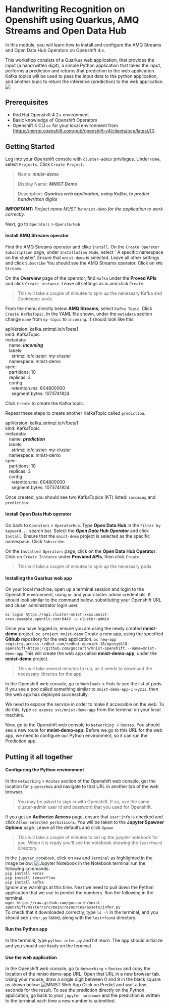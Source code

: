 # Handwriting Recognition on Openshift using Quarkus, AMQ Streams and Open Data Hub 
In this module, you will learn how to install and configure the AMQ Streams and Open Data Hub Operators on Openshift 4.x.

This workshop consists of a Quarkus web application, that provides the input (a handrwitten digit), a simple Python application that takes the input, performs a prediction and returns that prediction to the web application. Kafka topics will be used to pass the input data to the python application, and another topic to return the inference (prediction) to the web application.  
![](src/main/resources/assets/mnist-app-overview.png)

## Prerequisites
* Red Hat Openshift 4.2+ environment 
* Basic knowledge of Openshift Operators
* Openshift 4 CLI `oc` for your local environment from [https://mirror.openshift.com/pub/openshift-v4/clients/ocp/latest/]().



## Getting Started
Log into your Openshift console with `cluster-admin` privileges. 
Under `Home`, select `Projects`. Click `Create Project`.

> Name: ***mnist-demo***
> 
> Display Name: ***MNIST Demo***
> 
> Description: ***Quarkus web application, using Kafka, to predict handwritten digits***

***IMPORTANT:***  *Project name MUST be `mnist-demo` for the application to work correctly.*

Next, go to `Operators` > `OperatorHub`

#### Install AMQ Streams operator

Find the AMQ Streams operator and clike `Install`.
On the `Create Operator Subscription` page, under `Installation Mode`, select ' A specific namespace on the cluster'. Ensure that `mnist-demo` is selected. Leave all other settings and click `Subscribe`
You should see the AMQ Streams operator. Click on `AMQ Streams`.

On the **Overview** page of the operator, find `Kafka` under the **Proved APIs** and click `Create instance`. Leave all settings as is and click `Create`.
>This will take a couple of minutes to spin up the necessary Kafka and Zookeeper pods

From the menu directly below **AMQ Streams**, select `Kafka Topic`. Click `Create KafkaTopic`. In the YAML file shown, under the `metadata` section change `name` from `my-topic` to `incoming`. It should look like this:<br>

apiVersion: kafka.strimzi.io/v1beta1<br>
kind: KafkaTopic<br>
metadata:<br>
&nbsp;&nbsp;	  name: ***incoming***<br>
&nbsp;&nbsp;	  labels:<br>
&nbsp;&nbsp;&nbsp;&nbsp;    strimzi.io/cluster: my-cluster<br>
&nbsp;&nbsp;  namespace: mnist-demo<br>
spec:<br>
&nbsp;&nbsp;  partitions: 10<br>
&nbsp;&nbsp;  replicas: 3<br>
&nbsp;&nbsp;  config:<br>
&nbsp;&nbsp;&nbsp;&nbsp;    retention.ms: 604800000<br>
&nbsp;&nbsp;&nbsp;&nbsp;    segment.bytes: 1073741824<br>

Click `Create` to create the Kafka topic.

Repeat these steps to create another KafkaTopic called `prediction`.   

apiVersion: kafka.strimzi.io/v1beta1<br>
kind: KafkaTopic<br>
metadata:<br>
&nbsp;&nbsp;	  name: ***prediction***<br>
&nbsp;&nbsp;	  labels:<br>
&nbsp;&nbsp;&nbsp;&nbsp;    strimzi.io/cluster: my-cluster<br>
&nbsp;&nbsp;  namespace: mnist-demo<br>
spec:<br>
&nbsp;&nbsp;  partitions: 10<br>
&nbsp;&nbsp;  replicas: 3<br>
&nbsp;&nbsp;  config:<br>
&nbsp;&nbsp;&nbsp;&nbsp;    retention.ms: 604800000<br>
&nbsp;&nbsp;&nbsp;&nbsp;    segment.bytes: 1073741824<br>

Once created, you should see two KafkaTopics (KT) listed: `incoming` and `prediction`.

#### Install Open Data Hub operator
Go back to `Operators` > `OperatorHub`. Type **Open Data Hub** in the `Filter by keyword...`  search bar. Select the ***Open Data Hub Operator*** and click `Install`. Ensure that the `mnist-demo` project is selected as the specific namespace. Click `Subscribe`.

On the `Installed Operators` page, click on the **Open Data Hub Operator**.  
Click on `Create Instance` under **Provided APIs**, then click `Create`.  
>This will take a couple of minutes to spin up the necessary pods. 

#### Installing the Quarkus web app
On your local machine, open up a terminal session and login to the Openshift environment, using `oc` and your cluster admin credentials. It should look similar to the command below, substituting your Openshift URL and cluser administrator login user.

`oc login https://api.cluster-mnist-xxxx.mnist-xxxx.example.opentlc.com:6443 -u cluster-admin`

Once you have logged in, ensure you are using the newly created **mnist-demo** project.
`oc project mnist-demo`
Create a new app, using the specified **Github** repository for the web application. 
`oc new-app registry.access.redhat.com/redhat-openjdk-18/openjdk18-openshift~https://github.com/gmccarth/mnist-openshift --name=mnist-demo-app`
This will create the web app called **mnist-demo-app**, under the **mnist-demo** project. 
>This will take several minutes to run, as it needs to download the necessary libraries for the app.

In the Openshift web console, go to `Workloads` > `Pods` to see the list of pods. If you see a pod called something similar to `mnist-demo-app-1-xyz12`, then the web app has deployed successfully. 

We need to expose the service in order to make it accessible on the web. To do this, type `oc expose svc/mnist-demo-app` from the terminal on your local machine.

Now, go to the Openshift web console to `Networking` -> `Routes`. You should see a new route for **mnist-demo-app**. Before we go to this URL for the web app, we need to configure our Python environment, so it can run the Prediction app.

## Putting it all together
#### Configuring the Python environment

In the `Networking` > `Routes` section of the Openshift web console, get the location for `jupyterhub` and navigate to that URL in another tab of the web browser.
>You may be asked to sign in with Openshift. If so, use the same cluster-admin user id and password that you used for Openshift.

If you get an **Authorize Access** page, ensure that `user:info` is checked and click `Allow selected permissions`.
You will be taken to the **Jupyter Spawner Options** page. Leave all the defaults and click `Spawn`
>This will take a couple of minutes to set up the jupyter notebook for you. When it is ready you'll see the notebook showing the `lost+found` directory.  

In the `jupyter notebook`, click on `New` and `Terminal` as highlighted in the image below:
![Jupyter Notebook](src/main/resources/assets/jupyter-nb.png)
In the Notebook terminal run the following commands:  
`pip install keras`  
`pip install tensorflow`  
`pip install kafka`  
Ignore any warnings at this time. Next we need to pull down the Python application that we use to predict the numbers. Run the following in the terminal.  
`wget https://raw.github.com/gmccarth/mnist-openshift/master/src/main/resources/assets/infer.py`  
To check that it downloaded correctly, type `ls -l` in the terminal, and you should see `infer.py` listed, along with the `lost+found` directory. 
#### Run the Python app
In the terminal, type `python infer.py` and hit reurn. The app should initialize and you should see `Ready` on the terminal.
#### Use the web application
In the Openshift web console, go to `Networking` > `Routes` and copy the location of the mnist-demo-app URL. Open that URL in a new browser tab. Using your mouse, draw a single digit between 0 and 9 in the black square as shown below:
![MNIST Web App](src/main/resources/assets/mnist-web-app.png)
Click on Predict and wait a few seconds for the result. To see the prediction directly on the Python application, go back to your `jupyter notebook` and the prediction is written to the terminal each time a new number is submitted.